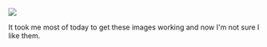 ![](https://db-feed.s3.amazonaws.com/legacy/Screen_Shot_2017-10-27_at_3_43_51_PM-1509133487132.png)

It took me most of today to get these images working and now I'm not sure I like them.
